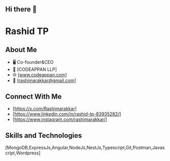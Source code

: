 ## Hi there 👋

<!--
**rashimarakkar/rashimarakkar** is a ✨ _special_ ✨ repository because its `README.md` (this file) appears on your GitHub profile.

Here are some ideas to get you started:

- 🔭 I’m currently working on ...
- 🌱 I’m currently learning ...
- 👯 I’m looking to collaborate on ...
- 🤔 I’m looking for help with ...
- 💬 Ask me about ...
- 📫 How to reach me: ...
- 😄 Pronouns: ...
- ⚡ Fun fact: ...
-->

# Rashid TP


## About Me
- 🖥️ Co-founder&CEO
- 🏢 [CODEAPPAN LLP]
- 🌐 [www.codeappan.com]
- 📧 [rashimarakkar@gmail.com]

## Connect With Me
- [https://x.com/Rashimarakkar]
- [https://www.linkedin.com/in/rashid-tp-83935282/]
- [https://www.instagram.com/rashimarakkar/]

## Skills and Technologies
[MongoDB,ExpressJs,Angular,NodeJs,NestJs,Typescript,Git,Postman,Javascript,Wordpress]

